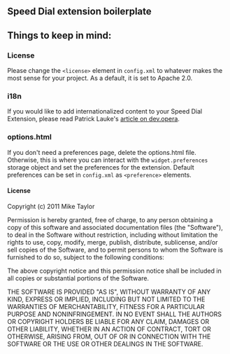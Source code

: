 ## Speed Dial extension boilerplate

## Things to keep in mind:

### License

Please change the `<license>` element in `config.xml` to whatever makes the most sense for your project. As a default, it is set to Apache 2.0.

### i18n

If you would like to add internationalized content to your Speed Dial Extension, please read Patrick Lauke's [article on dev.opera](http://dev.opera.com/articles/view/creating-multilingual-extensions/).
  
### options.html

If you don't need a preferences page, delete the options.html file. Otherwise, this is where you can interact with the `widget.preferences` storage object and set the preferences for the extension. Default preferences can be set in `config.xml` as `<preference>` elements.
  
#### License

Copyright (c) 2011 Mike Taylor

Permission is hereby granted, free of charge, to any person obtaining a copy of this software and associated documentation files (the "Software"), to deal in the Software without restriction, including without limitation the rights to use, copy, modify, merge, publish, distribute, sublicense, and/or sell copies of the Software, and to permit persons to whom the Software is furnished to do so, subject to the following conditions:

The above copyright notice and this permission notice shall be included in all copies or substantial portions of the Software.

THE SOFTWARE IS PROVIDED "AS IS", WITHOUT WARRANTY OF ANY KIND, EXPRESS OR IMPLIED, INCLUDING BUT NOT LIMITED TO THE WARRANTIES OF MERCHANTABILITY, FITNESS FOR A PARTICULAR PURPOSE AND NONINFRINGEMENT. IN NO EVENT SHALL THE AUTHORS OR COPYRIGHT HOLDERS BE LIABLE FOR ANY CLAIM, DAMAGES OR OTHER LIABILITY, WHETHER IN AN ACTION OF CONTRACT, TORT OR OTHERWISE, ARISING FROM, OUT OF OR IN CONNECTION WITH THE SOFTWARE OR THE USE OR OTHER DEALINGS IN THE SOFTWARE.